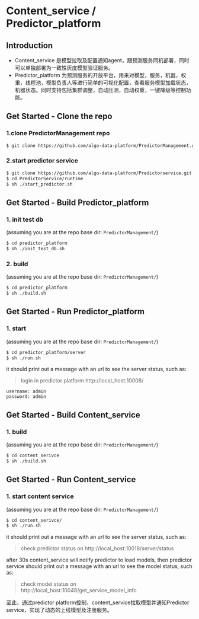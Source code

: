 # Content_service / Predictor_platform

## Introduction
- Content_service 是模型拉取及配置通知agent，跟预测服务同机部署，同时可以单独部署为一致性灰度模型验证服务。
- Predictor_platform 为预测服务的开放平台，用来对模型，服务，机器，权重，线程池，模型负责人等进行简单的可视化配置，查看服务模型加载状态，机器状态。同时支持包括集群调整，自动压测，自动权重，一键降级等控制功能。

## Get Started - Clone the repo
### 1.clone PredictorManagement repo
```sh
$ git clone https://github.com/algo-data-platform/PredictorManagement.git
```
### 2.start predictor service
```sh
$ git clone https://github.com/algo-data-platform/Predictorservice.git
$ cd PredictorService/runtime
$ sh ./start_predictor.sh
```

## Get Started - Build Predictor_platform
### 1. init test db
(assuming you are at the repo base dir: `PredictorManagement/`)
```sh
$ cd predictor_platform
$ sh ./init_test_db.sh
```
### 2. build
(assuming you are at the repo base dir: `PredictorManagement/`)
```sh
$ cd predictor_platform
$ sh ./build.sh
```

## Get Started - Run Predictor_platform
### 1. start
(assuming you are at the repo base dir: `PredictorManagement/`)
```sh
$ cd predictor_platform/server
$ sh ./run.sh
```
it should print out a message with an url to see the server status, such as:
> login in predictor platform http://local_host:10008/
```
username: admin
password: admin
```

## Get Started - Build Content_service
### 1. build
(assuming you are at the repo base dir: `PredictorManagement/`)
```sh
$ cd content_serivce
$ sh ./build.sh
```
## Get Started - Run Content_service
### 1. start content service
(assuming you are at the repo base dir: `PredictorManagement/`)
```sh
$ cd content_serivce/
$ sh ./run.sh
```
it should print out a message with an url to see the server status, such as:
> check predictor status on http://local_host:10018/server/status

after 30s content_service will notify predictor to load models, then predictor service 
should print out a message with an url to see the model status, such as:
> check model status on http://local_host:10048/get_service_model_info

至此，通过predictor platform控制，content_service拉取模型并通知Predictor service，实现了动态的上线模型及注册服务。